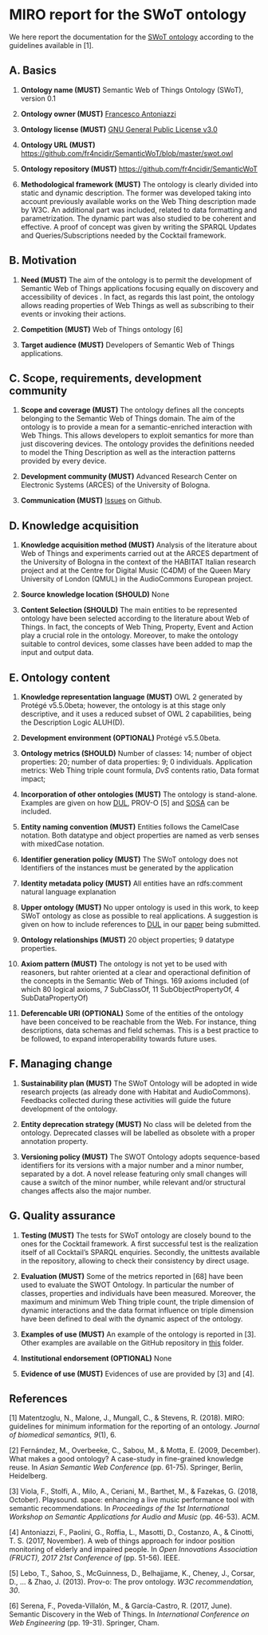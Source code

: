 # MIRO report for the SWoT ontology
We here report the documentation for the [SWoT ontology](https://github.com/fr4ncidir/SemanticWoT/blob/master/swot.owl) according to the guidelines available in [1].

## A. Basics
1. **Ontology name (MUST)**
Semantic Web of Things Ontology (SWoT), version 0.1

2. **Ontology owner (MUST)**
[Francesco Antoniazzi](https://github.com/fr4ncidir)

3. **Ontology license (MUST)**
[GNU General Public License v3.0](https://github.com/fr4ncidir/SemanticWoT/blob/master/LICENSE)

4. **Ontology URL (MUST)**
<https://github.com/fr4ncidir/SemanticWoT/blob/master/swot.owl>

5. **Ontology repository (MUST)**
<https://github.com/fr4ncidir/SemanticWoT>

6. **Methodological framework (MUST)**
The ontology is clearly divided into static and dynamic description. The former was developed taking
into account previously available works on the Web Thing description made by W3C. An additional
part was included, related to data formatting and parametrization. The dynamic part was also studied
to be coherent and effective. A proof of concept was given by writing the SPARQL Updates and
Queries/Subscriptions needed by the Cocktail framework.

## B. Motivation
1. **Need (MUST)**
The  aim  of  the  ontology  is  to  permit  the  development  of  Semantic  Web  of  Things  applications focusing  equally  on  discovery  and  accessibility  of  devices  .  In  fact,  as  regards  this  last  point,  the ontology allows reading properties of Web Things as well as subscribing to their events or invoking
their actions.

2. **Competition (MUST)**
Web of Things ontology [6]

3. **Target audience (MUST)**
Developers of Semantic Web of Things applications.

## C. Scope, requirements, development community
1. **Scope and coverage (MUST)**
The ontology defines all the concepts belonging to the Semantic Web of Things domain. The aim of
the ontology is to provide a mean for a semantic-enriched interaction with Web Things. This allows
developers to exploit semantics for more than just discovering devices. The ontology provides the
definitions needed to model the Thing Description as well as the interaction patterns provided by
every device.

2. **Development community (MUST)**
Advanced Research Center on Electronic Systems (ARCES) of the University of Bologna.

3. **Communication (MUST)** [Issues](https://github.com/fr4ncidir/SemanticWoT/issues) on Github.

## D. Knowledge acquisition
1. **Knowledge acquisition method (MUST)**
Analysis of the literature about Web of Things and experiments carried out at the ARCES department
of the University of Bologna in the context of the HABITAT Italian research project and at the Centre
for Digital Music (C4DM) of the Queen Mary University of London (QMUL) in the AudioCommons
European project.

2. **Source knowledge location (SHOULD)** None
3. **Content Selection (SHOULD)** 
The main entities to be represented ontology have been selected according to the literature about
Web of Things. In fact, the concepts of Web Thing, Property, Event and Action play a crucial role
in the ontology. Moreover, to make the ontology suitable to control devices, some classes have been
added to map the input and output data.
## E. Ontology content
1. **Knowledge representation language (MUST)**
OWL 2 generated by Protégé v5.5.0beta; however, the ontology is at this stage only descriptive, and
it uses a reduced subset of OWL 2 capabilities, being the Description Logic ALUH(D).

2. **Development environment (OPTIONAL)**
Protégé v5.5.0beta.

3. **Ontology metrics (SHOULD)**
Number of classes: 14; number of object properties: 20; number of data properties: 9; 0 individuals.
Application metrics: Web Thing triple count formula, _DvS_ contents ratio, Data format impact;

4. **Incorporation of other ontologies (MUST)**
The ontology is stand-alone. Examples are given on how [DUL](https://lov.linkeddata.es/dataset/lov/vocabs/dul), PROV-O [5] and [SOSA](https://www.w3.org/TR/vocab-ssn) can be included.

5. **Entity naming convention (MUST)** 
Entities follows the CamelCase notation. Both datatype and object properties are named as verb senses with mixedCase notation.

6. **Identifier generation policy (MUST)**
The SWoT ontology does not Identifiers of the instances must be generated by the application

7. **Identity metadata policy (MUST)**
All entities have an rdfs:comment natural language explanation

8. **Upper ontology (MUST)** 
No upper ontology is used in this work, to keep SWoT ontology as close as possible to real
applications. A suggestion is given on how to include references to [DUL](https://lov.linkeddata.es/dataset/lov/vocabs/dul) in our [paper]() being submitted.

9. **Ontology relationships (MUST)**
20 object properties; 9 datatype properties.

10. **Axiom pattern (MUST)**
The ontology is not yet to be used with reasoners, but rahter oriented at a clear and operactional
definition of the concepts in the Semantic Web of Things. 169 axioms included (of which 80 logical
axioms, 7 SubClassOf, 11 SubObjectPropertyOf, 4 SubDataPropertyOf)

11. **Deferencable URI (OPTIONAL)** 
Some of the entities of the ontology have been conceived to be reachable from the Web. For instance,
thing descriptions, data schemas and field schemas. This is a best practice to be followed, to expand
interoperability towards future uses.
## F. Managing change
1. **Sustainability plan (MUST)**
The SWoT Ontology will be adopted in wide research projects (as already done with Habitat and
AudioCommons). Feedbacks collected during these activities will guide the future development of
the ontology.

2. **Entity deprecation strategy (MUST)**
No class will be deleted from the ontology. Deprecated classes will be labelled as obsolete with a
proper annotation property.

3. **Versioning policy (MUST)**
The SWOT Ontology adopts sequence-based identifiers for its versions with a major number and a
minor number, separated by a dot. A novel release featuring only small changes will cause a switch
of the minor number, while relevant and/or structural changes affects also the major number.

## G. Quality assurance
1. **Testing (MUST)**
The tests for SWoT ontology are closely bound to the ones for the Cocktail framework. A first
successful test is the realization itself of all Cocktail’s SPARQL enquiries. Secondly, the unittests
available in the repository, allowing to check their consistency by direct usage.

2. **Evaluation (MUST)**
Some of the metrics reported in [68] have been used to evaluate the SWOT Ontology. In particular
the number of classes, properties and individuals have been measured. Moreover, the maximum and
minimum Web Thing triple count, the triple dimension of dynamic interactions and the data format
influence on triple dimension have been defined to deal with the dynamic aspect of the ontology.

3. **Examples of use (MUST)**
An example of the ontology is reported in [3]. Other examples are available on the GitHub
repository in [this](https://github.com/fr4ncidir/SemanticWoT/tree/master/SWTE_example) folder.

4. **Institutional endorsement (OPTIONAL)**
None

5. **Evidence of use (MUST)**
Evidences of use are provided by [3] and [4].

## References
[1] Matentzoglu, N., Malone, J., Mungall, C., & Stevens, R. (2018). MIRO: guidelines for minimum information for the reporting of an ontology. _Journal of biomedical semantics, 9_(1), 6.

[2] Fernández, M., Overbeeke, C., Sabou, M., & Motta, E. (2009, December). What makes a good ontology? A case-study in fine-grained knowledge reuse. In _Asian Semantic Web Conference_ (pp. 61-75). Springer, Berlin, Heidelberg.

[3] Viola, F., Stolfi, A., Milo, A., Ceriani, M., Barthet, M., & Fazekas, G. (2018, October). Playsound. space: enhancing a live music performance tool with semantic recommendations. In _Proceedings of the 1st International Workshop on Semantic Applications for Audio and Music_ (pp. 46-53). ACM.

[4] Antoniazzi, F., Paolini, G., Roffia, L., Masotti, D., Costanzo, A., & Cinotti, T. S. (2017, November). A web of things approach for indoor position monitoring of elderly and impaired people. In _Open Innovations Association (FRUCT), 2017 21st Conference of_ (pp. 51-56). IEEE.

[5] Lebo, T., Sahoo, S., McGuinness, D., Belhajjame, K., Cheney, J., Corsar, D., ... & Zhao, J. (2013). Prov-o: The prov ontology. _W3C recommendation, 30_.

[6] Serena, F., Poveda-Villalón, M., & García-Castro, R. (2017, June). Semantic Discovery in the Web of Things. In _International Conference on Web Engineering_ (pp. 19-31). Springer, Cham.